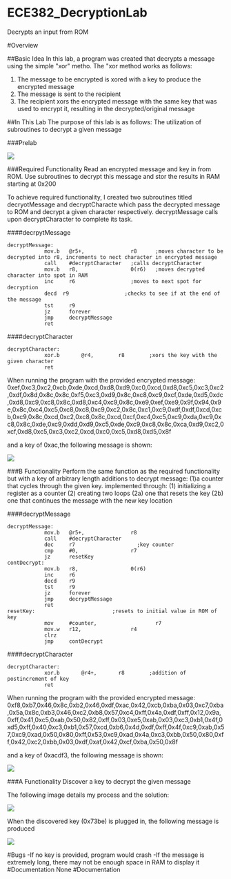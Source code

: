 ECE382_DecryptionLab
====================

Decrypts an input from ROM

#Overview

##Basic Idea
In this lab, a program was created that decrypts a message using the simple "xor" metho.  The "xor method works as follows:
1. The message to be encrypted is xored with a key to produce the encrypted message
2. The message is sent to the recipient
3. The recipient xors the encrypted message with the same key that was used to encrypt it, resulting in the decrypted/original message

##In This Lab
The purpose of this lab is as follows: The utilization of subroutines to decrypt a given message

###Prelab

![](http://i47.photobucket.com/albums/f189/erik_thompson2/20140917_091353_zpsmd8xleuv.jpg?raw=true)


###Required Functionality
Read an encrypted message and key in from ROM.  Use subroutines to decrypt this message and stor the results in RAM starting at 0x200

To achieve required functionality, I created two subroutines titled decryotMessage and decryptCharacte which pass the decrypted message to ROM and decrypt a given character respectively.  decryptMessage calls upon decryptCharacter to complete its task.

####decrpytMessage
```
decryptMessage:
			mov.b	@r5+,				r8      ;moves character to be decrypted into r8, increments to nect character in encrypted message
			call	#decryptCharacter   ;calls decryptCharacter
			mov.b	r8,					0(r6)   ;moves decrypted character into spot in RAM
			inc		r6                  ;moves to next spot for decryption
			decd  r9                  ;checks to see if at the end of the message
			tst		r9
			jz		forever
			jmp		decryptMessage
            ret
```
####decryptCharacter

```
decryptCharacter:
			xor.b		@r4,		r8        ;xors the key with the given character
            ret
```

When running the program with the provided encrypted message:
0xef,0xc3,0xc2,0xcb,0xde,0xcd,0xd8,0xd9,0xc0,0xcd,0xd8,0xc5,0xc3,0xc2,0xdf,0x8d,0x8c,0x8c,0xf5,0xc3,0xd9,0x8c,0xc8,0xc9,0xcf,0xde,0xd5,0xdc,0xd8,0xc9,0xc8,0x8c,0xd8,0xc4,0xc9,0x8c,0xe9,0xef,0xe9,0x9f,0x94,0x9e,0x8c,0xc4,0xc5,0xc8,0xc8,0xc9,0xc2,0x8c,0xc1,0xc9,0xdf,0xdf,0xcd,0xcb,0xc9,0x8c,0xcd,0xc2,0xc8,0x8c,0xcd,0xcf,0xc4,0xc5,0xc9,0xda,0xc9,0xc8,0x8c,0xde,0xc9,0xdd,0xd9,0xc5,0xde,0xc9,0xc8,0x8c,0xca,0xd9,0xc2,0xcf,0xd8,0xc5,0xc3,0xc2,0xcd,0xc0,0xc5,0xd8,0xd5,0x8f

and a key of 0xac,the following message is shown:

![](http://i47.photobucket.com/albums/f189/erik_thompson2/Lab2Requiredpic_zpsbe11871d.png?raw=true)

###B Functionality
Perform the same function as the required functionality but with a key of arbitrary length
additions to decrypt message: (1)a counter that cycles through the given key. implemented through: (1) initializing a register as a counter (2) creating two loops (2a) one that resets the key (2b) one that continues the message with the new key location

####decryptMessage
```
decryptMessage:
			mov.b	@r5+,				r8
			call	#decryptCharacter
			dec		r7                    ;key counter
			cmp		#0,					r7
			jz		resetKey
contDecrypt:
			mov.b	r8,					0(r6)
			inc		r6
			decd    r9
			tst		r9
			jz		forever
			jmp		decryptMessage
            ret
resetKey:                         ;resets to initial value in ROM of key
			mov		#counter,					r7
			mov.w	r12,				r4
			clrz
			jmp		contDecrypt
```
####decryptCharacter
```
decryptCharacter:
			xor.b		@r4+,		r8        ;addition of postincrement of key
            ret
```
When running the program with the provided encrypted message:
0xf8,0xb7,0x46,0x8c,0xb2,0x46,0xdf,0xac,0x42,0xcb,0xba,0x03,0xc7,0xba,0x5a,0x8c,0xb3,0x46,0xc2,0xb8,0x57,0xc4,0xff,0x4a,0xdf,0xff,0x12,0x9a,0xff,0x41,0xc5,0xab,0x50,0x82,0xff,0x03,0xe5,0xab,0x03,0xc3,0xb1,0x4f,0xd5,0xff,0x40,0xc3,0xb1,0x57,0xcd,0xb6,0x4d,0xdf,0xff,0x4f,0xc9,0xab,0x57,0xc9,0xad,0x50,0x80,0xff,0x53,0xc9,0xad,0x4a,0xc3,0xbb,0x50,0x80,0xff,0x42,0xc2,0xbb,0x03,0xdf,0xaf,0x42,0xcf,0xba,0x50,0x8f

and a key of 0xacdf3, the following message is shown:

![](http://i47.photobucket.com/albums/f189/erik_thompson2/Lab2B_zpsd9c8e4ce.png?raw=true)


###A Functionality
Discover a key to decrypt the given message

The following image details my process and the solution:

![](http://i47.photobucket.com/albums/f189/erik_thompson2/20140917_091353_zpsmd8xleuv.jpg?raw=true)

When the discovered key (0x73be) is plugged in, the following message is produced

![](http://i47.photobucket.com/albums/f189/erik_thompson2/Lab2A_zpsba4c5f55.png?raw=true)

#Bugs
-If no key is provided, program would crash
-If the message is extremely long, there may not be enough space in RAM to display it
#Documentation
None
#Documentation
